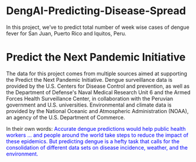 ﻿# DengAI-Predicting-Disease-Spread
In this project, we’ve to predict total number of week wise cases of dengue fever for San Juan, Puerto Rico and Iquitos, Peru.

# Predict the Next Pandemic Initiative
The data for this project comes from multiple sources aimed at supporting the Predict the Next Pandemic Initiative. Dengue surveillance data is provided by the U.S. Centers for Disease Control and prevention, as well as the Department of Defense's Naval Medical Research Unit 6 and the Armed Forces Health Surveillance Center, in collaboration with the Peruvian government and U.S. universities. Environmental and climate data is provided by the National Oceanic and Atmospheric Administration (NOAA), an agency of the U.S. Department of Commerce.

In their own words:
<font color='blue'>Accurate dengue predictions would help public health workers ... and people around the world take steps to reduce the impact of these epidemics. But predicting dengue is a hefty task that calls for the consolidation of different data sets on disease incidence, weather, and the environment.</font>